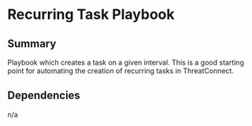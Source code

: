 # Recurring Task Playbook

## Summary

Playbook which creates a task on a given interval. This is a good starting point for automating the creation of recurring tasks in ThreatConnect.

## Dependencies

n/a
